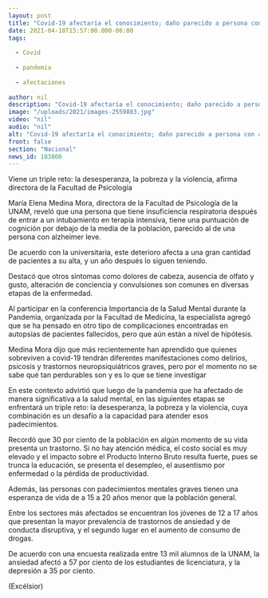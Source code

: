 ```yaml
---
layout: post
title: "Covid-19 afectaría el conocimiento; daño parecido a persona con alzheimer leve"
date: 2021-04-10T15:57:00.000-06:00
tags:
  
  - Covid
  
  - pandemia
  
  - afectaciones
  
author: nil
description: "Covid-19 afectaría el conocimiento; daño parecido a persona con alzheimer leve"
image: "/uploads/2021/images-2559883.jpg"
video: "nil"
audio: "nil"
alt: "Covid-19 afectaría el conocimiento; daño parecido a persona con alzheimer leve"
front: false
section: "Nacional"
news_id: 183800
---
```


Viene un triple reto: la desesperanza, la pobreza y la violencia, afirma directora de la Facultad de Psicología

María Elena Medina Mora, directora de la Facultad de Psicología de la UNAM, reveló que una persona que tiene insuficiencia respiratoria después de entrar a un intubamiento en terapia intensiva, tiene una puntuación de cognición por debajo de la media de la población, parecido al de una persona con alzheimer leve.

De acuerdo con la universitaria, este deterioro afecta a una gran cantidad de pacientes a su alta, y un año después lo siguen teniendo.

Destacó que otros síntomas como dolores de cabeza, ausencia de olfato y gusto, alteración de conciencia y convulsiones son comunes en diversas etapas de la enfermedad.

Al participar en la conferencia Importancia de la Salud Mental durante la Pandemia, organizada por la Facultad de Medicina, la especialista agregó que se ha pensado en otro tipo de complicaciones encontradas en autopsias de pacientes fallecidos, pero que aún están a nivel de hipótesis.

Medina Mora dijo que más recientemente han aprendido que quienes sobreviven a covid-19 tendrán diferentes manifestaciones como delirios, psicosis y trastornos neuropsiquiátricos graves, pero por el momento no  se sabe  qué tan perdurables son y es lo que  se tiene  investigar

En este contexto advirtió que luego de la pandemia que ha afectado de manera significativa a la salud mental, en las siguientes etapas se enfrentará un triple reto: la desesperanza, la pobreza y la violencia, cuya combinación es un desafío a la capacidad para atender esos padecimientos.

Recordó que 30 por ciento de la población en algún momento de su vida presenta un trastorno. Si no hay atención médica, el costo social es muy elevado y el impacto sobre el Producto Interno Bruto resulta fuerte, pues se trunca la educación, se presenta el desempleo, el ausentismo por enfermedad o la pérdida de productividad.

Además, las personas con padecimientos mentales graves tienen una esperanza de vida de a  15 a 20 años menor que la población general. 

Entre los sectores más afectados se encuentran los jóvenes de 12 a 17 años que presentan la mayor prevalencia de trastornos de ansiedad y de conducta disruptiva, y el segundo lugar en el aumento de consumo de drogas. 

De acuerdo con una encuesta realizada entre 13 mil alumnos de la UNAM, la ansiedad afectó a 57 por ciento de los estudiantes de licenciatura, y la depresión a 35 por ciento.

(Excélsior)